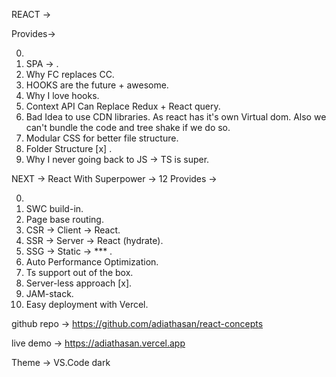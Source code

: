 REACT ->

Provides->

0.
1. SPA -> .
2. Why FC replaces CC.
3. HOOKS are the future + awesome.
4. Why I love hooks.
5. Context API Can Replace Redux + React query.
6. Bad Idea to use CDN libraries. As react has it's own Virtual dom. Also we can't bundle the code and tree shake if we do so.
7. Modular CSS for better file structure.
8. Folder Structure [x] .
9. Why I never going back to JS -> TS is super.

NEXT -> React With Superpower
-> 12
Provides ->

0.
1. SWC build-in.
2. Page base routing.
3. CSR -> Client -> React.
4. SSR -> Server -> React (hydrate).
5. SSG -> Static -> \*\*\* .
6. Auto Performance Optimization.
7. Ts support out of the box.
8. Server-less approach [x].
9. JAM-stack.
10. Easy deployment with Vercel.

github repo -> https://github.com/adiathasan/react-concepts

live demo -> https://adiathasan.vercel.app

Theme -> VS.Code dark
